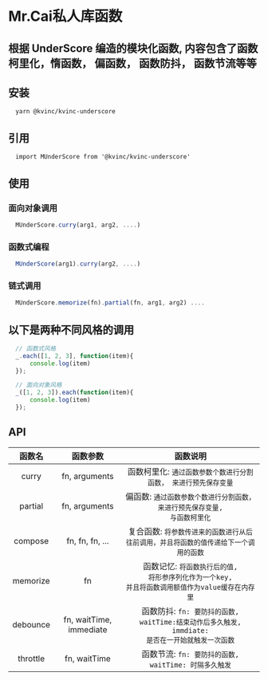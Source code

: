 # Mr.Cai私人库函数

## 根据 UnderScore 编造的模块化函数, 内容包含了函数柯里化，惰函数， 偏函数， 函数防抖， 函数节流等等

## 安装
```
  yarn @kvinc/kvinc-underscore
```

## 引用
```
  import MUnderScore from '@kvinc/kvinc-underscore'
```

## 使用
### 面向对象调用
```javascript
  MUnderScore.curry(arg1, arg2, ....)
```

### 函数式编程
```javascript
  MUnderScore(arg1).curry(arg2, ....)
```

### 链式调用
```javascript
  MUnderScore.memorize(fn).partial(fn, arg1, arg2) ....
```

## 以下是两种不同风格的调用
```javascript
  // 函数式风格
  _.each([1, 2, 3], function(item){
      console.log(item)
  });

  // 面向对象风格
  _([1, 2, 3]).each(function(item){
      console.log(item)
  });
```

## API
函数名 | 函数参数 | 函数说明
:---: | :---: | :---: |
curry | fn, arguments | 函数柯里化: <code>通过函数参数个数进行分割函数， 来进行预先保存变量</code>
partial | fn, arguments | 偏函数: <code>通过函数参数个数进行分割函数， 来进行预先保存变量, 与函数柯里化</code>
compose | fn, fn, fn, ... | 复合函数: <code>将参数传进来的函数进行从后往前调用，并且将函数的值传递给下一个调用的函数</code>
memorize | fn | 函数记忆: <code>将函数执行后的值, 将形参序列化作为一个key, 并且将函数调用额值作为value缓存在内存里</code>
debounce | fn, waitTime, immediate | 函数防抖: <code>fn: 要防抖的函数, waitTime:结束动作后多久触发, immdiate: 是否在一开始就触发一次函数</code>
throttle | fn, waitTime | 函数节流: <code>fn: 要防抖的函数, waitTime: 时隔多久触发</code>